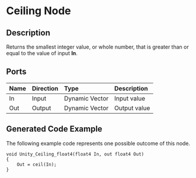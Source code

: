 # Ceiling Node

## Description

Returns the smallest integer value, or whole number, that is greater than or equal to the value of input **In**.

## Ports

| Name        | Direction           | Type  | Description |
|:------------ |:-------------|:-----|:---|
| In      | Input | Dynamic Vector | Input value |
| Out | Output      |    Dynamic Vector | Output value |

## Generated Code Example

The following example code represents one possible outcome of this node.

```
void Unity_Ceiling_float4(float4 In, out float4 Out)
{
    Out = ceil(In);
}
```